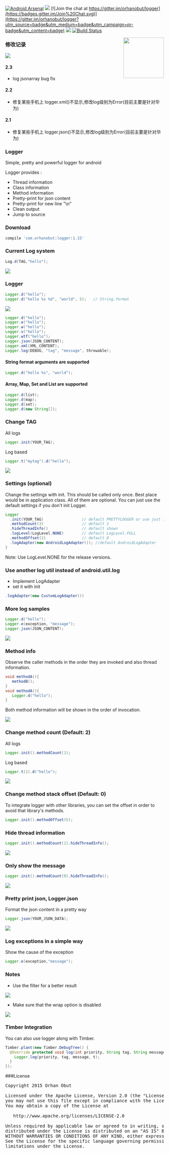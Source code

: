 [![Android Arsenal](https://img.shields.io/badge/Android%20Arsenal-Logger-brightgreen.svg?style=flat)](http://android-arsenal.com/details/1/1658) [![](https://img.shields.io/badge/AndroidWeekly-%23147-blue.svg)](http://androidweekly.net/issues/issue-147)
[![Join the chat at https://gitter.im/orhanobut/logger](https://badges.gitter.im/Join%20Chat.svg)](https://gitter.im/orhanobut/logger?utm_source=badge&utm_medium=badge&utm_campaign=pr-badge&utm_content=badge) <a href="http://www.methodscount.com/?lib=com.orhanobut%3Alogger%3A1.15"><img src="https://img.shields.io/badge/Methods and size-165 | 12 KB-e91e63.svg"/></a> [![Build Status](https://travis-ci.org/orhanobut/logger.svg?branch=master)](https://travis-ci.org/orhanobut/logger)

<img align="right" src='https://github.com/orhanobut/logger/blob/master/images/logger-logo.png' width='128' height='128'/>

### 修改记录
[![](https://jitpack.io/v/yizeliang/logger.svg)](https://jitpack.io/#yizeliang/logger)


#### 2.3
- log jsonarray bug fix

#### 2.2
- 修复某些手机上 logger.xml()不显示,修改log级别为Error(目前主要是针对华为)

#### 2.1
- 修复某些手机上 logger.json()不显示,修改log级别为Error(目前主要是针对华为)

### Logger
Simple, pretty and powerful logger for android

Logger provides :
- Thread information
- Class information
- Method information
- Pretty-print for json content
- Pretty-print for new line "\n"
- Clean output
- Jump to source

### Download
```groovy
compile 'com.orhanobut:logger:1.15'
```

### Current Log system
```java
Log.d(TAG,"hello");
```

<img src='https://github.com/orhanobut/logger/blob/master/images/current-log.png'/>


### Logger
```java
Logger.d("hello");
Logger.d("hello %s %d", "world", 5);   // String.format
```
<img src='https://github.com/orhanobut/logger/blob/master/images/description.png'/>

```java
Logger.d("hello");
Logger.e("hello");
Logger.w("hello");
Logger.v("hello");
Logger.wtf("hello");
Logger.json(JSON_CONTENT);
Logger.xml(XML_CONTENT);
Logger.log(DEBUG, "tag", "message", throwable);
```

#### String format arguments are supported
```java
Logger.d("hello %s", "world");
```

#### Array, Map, Set and List are supported
```java
Logger.d(list);
Logger.d(map);
Logger.d(set);
Logger.d(new String[]);
```

### Change TAG
All logs
```java
Logger.init(YOUR_TAG);
```
Log based
```java
Logger.t("mytag").d("hello");
```
<img src='https://github.com/orhanobut/logger/blob/master/images/custom-tag.png'/>


### Settings (optional)
Change the settings with init. This should be called only once. Best place would be in application class. All of them
 are optional. You can just use the default settings if you don't init Logger.
```java
Logger
  .init(YOUR_TAG)                 // default PRETTYLOGGER or use just init()
  .methodCount(3)                 // default 2
  .hideThreadInfo()               // default shown
  .logLevel(LogLevel.NONE)        // default LogLevel.FULL
  .methodOffset(2)                // default 0
  .logAdapter(new AndroidLogAdapter()); //default AndroidLogAdapter
}

```
Note: Use LogLevel.NONE for the release versions.

### Use another log util instead of android.util.log
- Implement LogAdapter
- set it with init
```java
.logAdapter(new CustomLogAdapter())
```

### More log samples
```java
Logger.d("hello");
Logger.e(exception, "message");
Logger.json(JSON_CONTENT);
```
<img src='https://github.com/orhanobut/logger/blob/master/images/logger-log.png'/>

### Method info
Observe the caller methods in the order they are invoked and also thread information.
```java
void methodA(){
   methodB();
}
void methodA(){
   Logger.d("hello");
}
```
Both method information will be shown in the order of invocation.

<img src='https://github.com/orhanobut/logger/blob/master/images/two-method-with-thread-desc.png'/>

### Change method count (Default: 2)
All logs
```java
Logger.init().methodCount(1);
```
Log based
```java
Logger.t(1).d("hello");
```

<img src='https://github.com/orhanobut/logger/blob/master/images/one-method-with-thread.png'/>

### Change method stack offset (Default: 0)
To integrate logger with other libraries, you can set the offset in order to avoid that library's methods.
```java
Logger.init().methodOffset(5);
```

### Hide thread information
```java
Logger.init().methodCount(1).hideThreadInfo();
```

<img src='https://github.com/orhanobut/logger/blob/master/images/one-method-no-header.png'/>

### Only show the message
```java
Logger.init().methodCount(0).hideThreadInfo();
```

<img src='https://github.com/orhanobut/logger/blob/master/images/just-content.png'/>

### Pretty print json, Logger.json
Format the json content in a pretty way
```java
Logger.json(YOUR_JSON_DATA);
```

<img src='https://github.com/orhanobut/logger/blob/master/images/json-log.png'/>

### Log exceptions in a simple way
Show the cause of the exception
```java
Logger.e(exception,"message");
```

### Notes
- Use the filter for a better result

<img src='https://github.com/orhanobut/logger/blob/master/images/filter.png'/>

- Make sure that the wrap option is disabled

<img src='https://github.com/orhanobut/logger/blob/master/images/wrap-closed.png'/>

### Timber Integration
You can also use logger along with Timber.
```java
Timber.plant(new Timber.DebugTree() {
  @Override protected void log(int priority, String tag, String message, Throwable t) {
    Logger.log(priority, tag, message, t);
  }
});
```

###License
<pre>
Copyright 2015 Orhan Obut

Licensed under the Apache License, Version 2.0 (the "License");
you may not use this file except in compliance with the License.
You may obtain a copy of the License at

   http://www.apache.org/licenses/LICENSE-2.0

Unless required by applicable law or agreed to in writing, software
distributed under the License is distributed on an "AS IS" BASIS,
WITHOUT WARRANTIES OR CONDITIONS OF ANY KIND, either express or implied.
See the License for the specific language governing permissions and
limitations under the License.
</pre>
